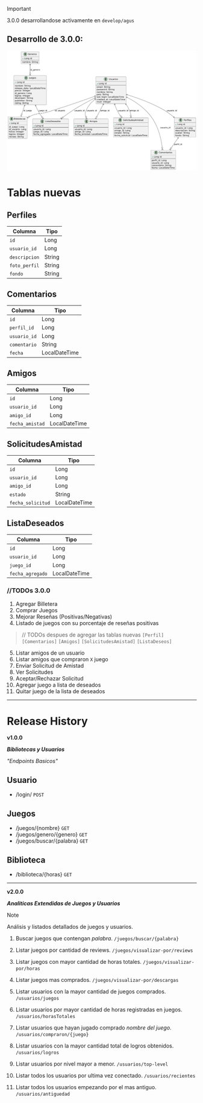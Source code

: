 > [!IMPORTANT]  
> 3.0.0 desarrollandose activamente en `develop/agus`

## Desarrollo de 3.0.0:

![der.png](./docs/imgs/der.png)

# Tablas nuevas

## Perfiles

| Columna          | Tipo   | 
|------------------|--------|
| `id`             | Long   | 
| `usuario_id`     | Long   | 
| `descripcion`    | String | 
| `foto_perfil`    | String | 
| `fondo`          | String | 

## Comentarios

| Columna          | Tipo          |
|------------------|---------------|
| `id`             | Long          |
| `perfil_id`      | Long          |
| `usuario_id`     | Long          |
| `comentario`     | String        |
| `fecha`          | LocalDateTime |

## Amigos

| Columna          | Tipo          |
|------------------|---------------|
| `id`             | Long          |
| `usuario_id`     | Long          |
| `amigo_id`       | Long          |
| `fecha_amistad`  | LocalDateTime |

## SolicitudesAmistad

| Columna          | Tipo          |
|------------------|---------------|
| `id`             | Long          |
| `usuario_id`     | Long          |
| `amigo_id`       | Long          |
| `estado`         | String        |
| `fecha_solicitud`| LocalDateTime |

## ListaDeseados

| Columna          | Tipo          |
|------------------|---------------|
| `id`             | Long          |
| `usuario_id`     | Long          |
| `juego_id`       | Long          |
| `fecha_agregado` | LocalDateTime |


### //TODOs 3.0.0

1. Agregar Billetera
2. Comprar Juegos
3. Mejorar Reseñas (Positivas/Negativas)
4. Listado de juegos con su porcentaje de reseñas positivas
> // TODOs despues de agregar las tablas nuevas `[Perfil]` `[Comentarios]` `[Amigos]` `[SolicitudesAmistad]` `[ListaDeseos]`
5. Listar amigos de un usuario
6. Listar amigos que compraron `X` juego
7. Enviar Solicitud de Amistad
8. Ver Solicitudes
9. Aceptar/Rechazar Solicitud
10. Agregar juego a lista de deseados
11. Quitar juego de la lista de deseados


---

# Release History

**v1.0.0**

***Bibliotecas y Usuarios***

_"Endpoints Basicos"_

Usuario
-------
- /login/ `POST`

Juegos
------
- /juegos/{nombre} `GET`
- /juegos/genero/{genero} `GET`
- /juegos/buscar/{palabra} `GET`

Biblioteca
----------
- /biblioteca/{horas} `GET`

----------

**v2.0.0**

***Analiticas Extendidas de Juegos y Usuarios***

> [!NOTE]  
> Análisis y listados detallados de juegos y usuarios.

1. Buscar juegos que contengan _palabra_. `/juegos/buscar/{palabra}`

2. Listar juegos por cantidad de reviews. `/juegos/visualizar-por/reviews`

3. Listar juegos con mayor cantidad de horas totales. `/juegos/visualizar-por/horas`

4. Listar juegos mas comprados. `/juegos/visualizar-por/descargas`

5. Listar usuarios con la mayor cantidad de juegos comprados. `/usuarios/juegos`

6. Listar usuarios por mayor cantidad de horas registradas en juegos. `/usuarios/horasTotales`

7. Listar usuarios que hayan jugado comprado _nombre del juego_. `/usuarios/compraron/{juego}`

8. Listar usuarios con la mayor cantidad total de logros obtenidos. `/usuarios/logros`

9. Listar usuarios por nivel mayor a menor. `/usuarios/top-level`

10. Listar todos los usuarios por ultima vez conectado. `/usuarios/recientes`

11. Listar todos los usuarios empezando por el mas antiguo. `/usuarios/antiguedad`
